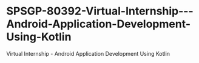 # SPSGP-80392-Virtual-Internship---Android-Application-Development-Using-Kotlin
Virtual Internship - Android Application Development Using Kotlin
